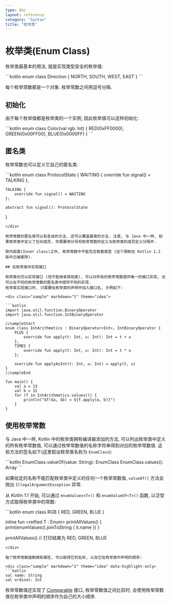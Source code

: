 ```yaml
---
type: doc
layout: reference
category: "Syntax"
title: "枚举类"
---
```


# 枚举类(Enum Class)

枚举类最基本的用法, 就是实现类型安全的枚举值:

<div class="sample" markdown="1" theme="idea" data-highlight-only>
```kotlin
enum class Direction {
    NORTH, SOUTH, WEST, EAST
}
```
</div>

每个枚举常数都是一个对象. 枚举常数之间用逗号分隔.

## 初始化

由于每个枚举值都是枚举类的一个实例, 因此枚举值可以这样初始化:

<div class="sample" markdown="1" theme="idea" data-highlight-only>
```kotlin
enum class Color(val rgb: Int) {
        RED(0xFF0000),
        GREEN(0x00FF00),
        BLUE(0x0000FF)
}
```
</div>

## 匿名类

枚举常数也可以定义它自己的匿名类:

<div class="sample" markdown="1" theme="idea" data-highlight-only>
```kotlin
enum class ProtocolState {
    WAITING {
        override fun signal() = TALKING
    },

    TALKING {
        override fun signal() = WAITING
    };

    abstract fun signal(): ProtocolState
}
```
</div>

枚举常数的匿名类可以有各自的方法, 还可以覆盖基类的方法. 注意, 与 Java 中一样, 如果枚举类中定义了任何成员, 你需要用分号将枚举常数的定义与枚举类的成员定义分隔开.

除内部类(Inner class)之外, 枚举常数中不能包含嵌套类型 (这个限制在 Kotlin 1.2 版中已被废除).

## 在枚举类中实现接口

枚举类也可以实现接口 (但不能继承其他类), 可以对所有的枚举常数提供唯一的接口实现, 也可以在不同的枚举常数的匿名类中提供不同的实现.
枚举类实现接口时, 只需要在枚举类的声明中加入接口名, 示例如下:

<div class="sample" markdown="1" theme="idea">

```kotlin
import java.util.function.BinaryOperator
import java.util.function.IntBinaryOperator

//sampleStart
enum class IntArithmetics : BinaryOperator<Int>, IntBinaryOperator {
    PLUS {
        override fun apply(t: Int, u: Int): Int = t + u
    },
    TIMES {
        override fun apply(t: Int, u: Int): Int = t * u
    };

    override fun applyAsInt(t: Int, u: Int) = apply(t, u)
}
//sampleEnd

fun main() {
    val a = 13
    val b = 31
    for (f in IntArithmetics.values()) {
        println("$f($a, $b) = ${f.apply(a, b)}")
    }
}
```
</div>

## 使用枚举常数

与 Java 中一样, Kotlin 中的枚举类拥有编译器添加的方法, 可以列出枚举类中定义的所有枚举常数值, 可以通过枚举常数值的名称字符串得到对应的枚举常数值. 这些方法的签名如下(这里假设枚举类名称为 `EnumClass`):

<div class="sample" markdown="1" theme="idea" data-highlight-only>
```kotlin
EnumClass.valueOf(value: String): EnumClass
EnumClass.values(): Array<EnumClass>
```
</div>

如果给定的名称不能匹配枚举类中定义的任何一个枚举常数值, `valueOf()` 方法会抛出 `IllegalArgumentException` 异常.

从 Kotlin 1.1 开始, 可以通过 `enumValues<T>()` 和 `enumValueOf<T>()` 函数, 以泛型方式取得枚举类中的常数:

<div class="sample" markdown="1" theme="idea" data-highlight-only>
```kotlin
enum class RGB { RED, GREEN, BLUE }

inline fun <reified T : Enum<T>> printAllValues() {
    print(enumValues<T>().joinToString { it.name })
}

printAllValues<RGB>() // 打印结果为 RED, GREEN, BLUE
```
</div>

每个枚举常数值都拥有属性, 可以取得它的名称, 以及它在枚举类中声明的顺序:

<div class="sample" markdown="1" theme="idea" data-highlight-only>
```kotlin
val name: String
val ordinal: Int
```
</div>

枚举常数值还实现了 [Comparable](https://kotlinlang.org/api/latest/jvm/stdlib/kotlin/-comparable/index.html) 接口, 枚举常数值之间比较时, 会使用枚举常数值在枚举类中声明的顺序作为自己的大小顺序.
